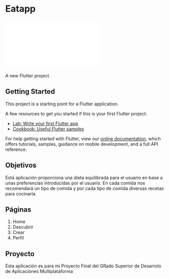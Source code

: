 # Eatapp
![Pantalla de inicio](images/inicio.pdf)

A new Flutter project.

## Getting Started

This project is a starting point for a Flutter application.

A few resources to get you started if this is your first Flutter project:

- [Lab: Write your first Flutter app](https://flutter.dev/docs/get-started/codelab)
- [Cookbook: Useful Flutter samples](https://flutter.dev/docs/cookbook)

For help getting started with Flutter, view our
[online documentation](https://flutter.dev/docs), which offers tutorials,
samples, guidance on mobile development, and a full API reference.

## Objetivos

Está aplicación proporciona una dieta equilibrada para el usuario en base a unas preferencias introducidas por el usuario. En cada comida nos recomendará un tipo de comida y por cada tipo de comida diversas recetas para cocinarla.

## Páginas

1. Home
2. Descubrir
3. Crear
4. Perfil

## Proyecto

Esta aplicación es para mi Proyecto Final del GRado Superior de Desarrolo de Aplicaciones Multiplataforma
